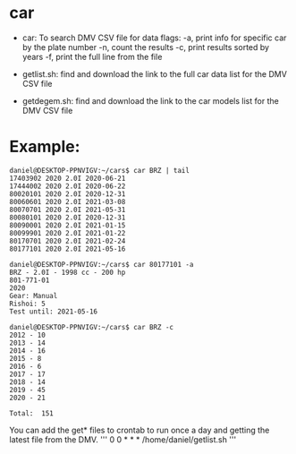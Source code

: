 # car

- car: To search DMV CSV file for data
  flags: -a, print info for specific car by the plate number
         -n, count the results
         -c, print results sorted by years
         -f, print the full line from the file
         
         
- getlist.sh: find and download the link to the full car data list for the DMV CSV file

- getdegem.sh: find and download the link to the car models list for the DMV CSV file 


# Example:
```
daniel@DESKTOP-PPNVIGV:~/cars$ car BRZ | tail
17403902 2020 2.0I 2020-06-21
17444002 2020 2.0I 2020-06-22
80020101 2020 2.0I 2020-12-31
80060601 2020 2.0I 2021-03-08
80070701 2020 2.0I 2021-05-31
80080101 2020 2.0I 2020-12-31
80090001 2020 2.0I 2021-01-15
80099901 2020 2.0I 2021-01-22
80170701 2020 2.0I 2021-02-24
80177101 2020 2.0I 2021-05-16

daniel@DESKTOP-PPNVIGV:~/cars$ car 80177101 -a
BRZ - 2.0I - 1998 cc - 200 hp
801-771-01
2020
Gear: Manual
Rishoi: 5
Test until: 2021-05-16

daniel@DESKTOP-PPNVIGV:~/cars$ car BRZ -c
2012 - 10
2013 - 14
2014 - 16
2015 - 8
2016 - 6
2017 - 17
2018 - 14
2019 - 45
2020 - 21

Total:  151
```

You can add the get* files to crontab to run once a day and getting the latest file from the DMV.
'''
0 0 * * * /home/daniel/getlist.sh
'''
